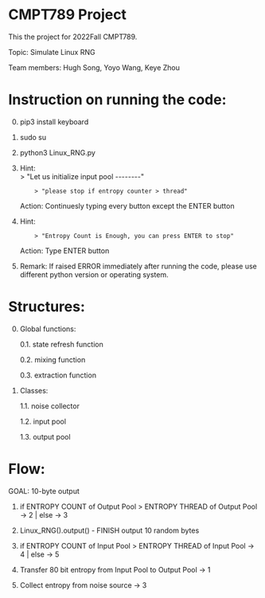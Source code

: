 # CMPT789 Project
This the project for 2022Fall CMPT789.

Topic:
Simulate Linux RNG

Team members:
Hugh Song, Yoyo Wang, Keye Zhou

# Instruction on running the code:

0. pip3 install keyboard

1. sudo su

2. python3 Linux_RNG.py

3. Hint:  
           > "Let us initialize input pool --------"
           
           > "please stop if entropy counter > thread"
   
   Action: Continuesly typing every button except the ENTER button

4. Hint:   

           > "Entropy Count is Enough, you can press ENTER to stop"
   
   Action: Type ENTER button

5. Remark: If raised ERROR immediately after running the code, please use different python version or operating system.

# Structures:

0. Global functions:
   
   0.1. state refresh function
   
   0.2. mixing function
   
   0.3. extraction function

1. Classes:
   
   1.1. noise collector
   
   1.2. input pool
   
   1.3. output pool
   
# Flow:

GOAL: 10-byte output

1. if ENTROPY COUNT of Output Pool > ENTROPY THREAD of Output Pool -> 2 | else -> 3

2. Linux_RNG().output() - FINISH output 10 random bytes

3. if ENTROPY COUNT of Input Pool > ENTROPY THREAD of Input Pool -> 4 | else -> 5

4. Transfer 80 bit entropy from Input Pool to Output Pool -> 1

5. Collect entropy from noise source -> 3
   
